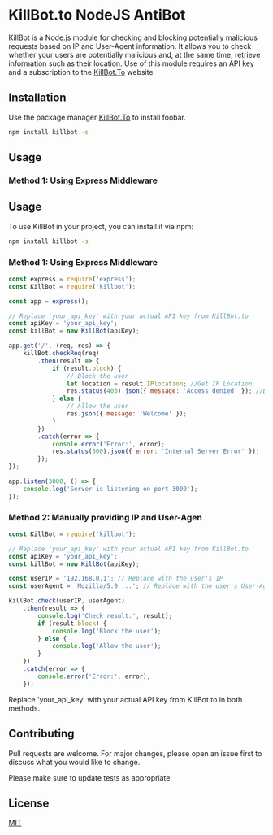 # KillBot.to NodeJS AntiBot

KillBot is a Node.js module for checking and blocking potentially malicious requests based on IP and User-Agent information. It allows you to check whether your users are potentially malicious and, at the same time, retrieve information such as their location. Use of this module requires an API key and a subscription to the [KillBot.To](https://killbot.to/subscriptions) website

## Installation

Use the package manager [KillBot.To](https://killbot.to/subscriptions) to install foobar.

```bash
npm install killbot -s
```

## Usage
### Method 1: Using Express Middleware

## Usage
To use KillBot in your project, you can install it via npm:
```bash
npm install killbot -s
```
### Method 1: Using Express Middleware

```javascript
const express = require('express');
const KillBot = require('killbot');

const app = express();

// Replace 'your_api_key' with your actual API key from KillBot.to
const apiKey = 'your_api_key';
const killBot = new KillBot(apiKey);

app.get('/', (req, res) => {
    killBot.checkReq(req)
        .then(result => {
            if (result.block) {
                // Block the user
                let location = result.IPlocation; //Get IP Location
                res.status(403).json({ message: 'Access denied' }); //Block access to malicious user
            } else {
                // Allow the user
                res.json({ message: 'Welcome' });
            }
        })
        .catch(error => {
            console.error('Error:', error);
            res.status(500).json({ error: 'Internal Server Error' });
        });
});

app.listen(3000, () => {
    console.log('Server is listening on port 3000');
});
```

### Method 2: Manually providing IP and User-Agen
```javascript
const KillBot = require('killbot');

// Replace 'your_api_key' with your actual API key from KillBot.to
const apiKey = 'your_api_key';
const killBot = new KillBot(apiKey);

const userIP = '192.168.0.1'; // Replace with the user's IP
const userAgent = 'Mozilla/5.0 ...'; // Replace with the user's User-Agent

killBot.check(userIP, userAgent)
    .then(result => {
        console.log('Check result:', result);
        if (result.block) {
            console.log('Block the user');
        } else {
            console.log('Allow the user');
        }
    })
    .catch(error => {
        console.error('Error:', error);
    });

```

Replace 'your_api_key' with your actual API key from KillBot.to in both methods.

## Contributing

Pull requests are welcome. For major changes, please open an issue first
to discuss what you would like to change.

Please make sure to update tests as appropriate.

## License

[MIT](https://choosealicense.com/licenses/mit/)
